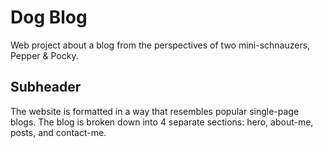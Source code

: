 # Dog Blog

Web project about a blog from the perspectives of two mini-schnauzers, Pepper & Pocky.

## Subheader

The website is formatted in a way that resembles popular single-page blogs. The blog is broken down into 4 separate sections: hero, about-me, posts, and contact-me.